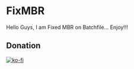 # FixMBR
Hello Guys, I am Fixed MBR on Batchfile... Enjoy!!! 

## Donation 
[![ko-fi](https://ko-fi.com/img/githubbutton_sm.svg)](https://ko-fi.com/K3K77259H)
